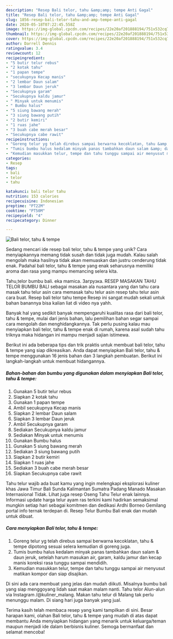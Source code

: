 ```yaml
---
description: "Resep Bali telor, tahu &amp;amp; tempe Anti Gagal"
title: "Resep Bali telor, tahu &amp;amp; tempe Anti Gagal"
slug: 1856-resep-bali-telor-tahu-and-amp-tempe-anti-gagal
date: 2020-05-18T07:22:45.558Z
image: https://img-global.cpcdn.com/recipes/22e20af201888194/751x532cq70/bali-telor-tahu-tempe-foto-resep-utama.jpg
thumbnail: https://img-global.cpcdn.com/recipes/22e20af201888194/751x532cq70/bali-telor-tahu-tempe-foto-resep-utama.jpg
cover: https://img-global.cpcdn.com/recipes/22e20af201888194/751x532cq70/bali-telor-tahu-tempe-foto-resep-utama.jpg
author: Darrell Dennis
ratingvalue: 3.4
reviewcount: 12
recipeingredient:
- "5 butir telur rebus"
- "2 kotak tahu"
- "1 papan tempe"
- "secukupnya Kecap manis"
- "2 lembar Daun salam"
- "3 lembar Daun jeruk"
- "Secukupnya garam"
- "Secukupnya kaldu jamur"
- " Minyak untuk menumis"
- " Bumbu halus"
- "5 siung bawang merah"
- "3 siung bawang putih"
- "2 butir kemiri"
- "1 ruas jahe"
- "3 buah cabe merah besar"
- "Secukupnya cabe rawit"
recipeinstructions:
- "Goreng telur yg telah direbus sampai berwarna kecoklatan, tahu &amp; tempe dipotong sesuai selera kemudian di goreng juga."
- "Tumis bumbu halus kedalam minyak panas tambahkan daun salam &amp; daun jeruk, setelah harum masukan air, garam, kaldu jamur dan kecap manis koreksi rasa tunggu sampai mendidih."
- "Kemudian masukkan telur, tempe dan tahu tunggu sampai air menyusut matikan kompor dan siap disajikan."
categories:
- Resep
tags:
- bali
- telor
- tahu

katakunci: bali telor tahu 
nutrition: 153 calories
recipecuisine: Indonesian
preptime: "PT22M"
cooktime: "PT50M"
recipeyield: "4"
recipecategory: Dinner

---
```



![Bali telor, tahu &amp; tempe](https://img-global.cpcdn.com/recipes/22e20af201888194/751x532cq70/bali-telor-tahu-tempe-foto-resep-utama.jpg)

Sedang mencari ide resep bali telor, tahu &amp; tempe yang unik? Cara menyiapkannya memang tidak susah dan tidak juga mudah. Kalau salah mengolah maka hasilnya tidak akan memuaskan dan justru cenderung tidak enak. Padahal bali telor, tahu &amp; tempe yang enak seharusnya memiliki aroma dan rasa yang mampu memancing selera kita.

Tahu,telor bumbu bali. eka mamica. Загрузка. RESEP MASAKAN TAHU TELOR BUMBU BALI sebagai masakan ala nusantara yang dan tahu cara masak tahu telur asin cara memasak tahu telur asin resep tahu telur asin cara buat. Resep bali telor tahu tempe Resep ini sangat mudah sekali untuk bahan banannya bisa kalian liat di video nya yahh.

Banyak hal yang sedikit banyak mempengaruhi kualitas rasa dari bali telor, tahu &amp; tempe, mulai dari jenis bahan, lalu pemilihan bahan segar sampai cara mengolah dan menghidangkannya. Tak perlu pusing kalau mau menyiapkan bali telor, tahu &amp; tempe enak di rumah, karena asal sudah tahu triknya maka hidangan ini mampu menjadi sajian istimewa.


Berikut ini ada beberapa tips dan trik praktis untuk membuat bali telor, tahu &amp; tempe yang siap dikreasikan. Anda dapat menyiapkan Bali telor, tahu &amp; tempe menggunakan 16 jenis bahan dan 3 langkah pembuatan. Berikut ini langkah-langkah untuk membuat hidangannya.

<!--inarticleads1-->

##### Bahan-bahan dan bumbu yang digunakan dalam menyiapkan Bali telor, tahu &amp; tempe:

1. Gunakan 5 butir telur rebus
1. Siapkan 2 kotak tahu
1. Gunakan 1 papan tempe
1. Ambil secukupnya Kecap manis
1. Siapkan 2 lembar Daun salam
1. Siapkan 3 lembar Daun jeruk
1. Ambil Secukupnya garam
1. Sediakan Secukupnya kaldu jamur
1. Sediakan  Minyak untuk menumis
1. Gunakan  Bumbu halus
1. Gunakan 5 siung bawang merah
1. Sediakan 3 siung bawang putih
1. Siapkan 2 butir kemiri
1. Siapkan 1 ruas jahe
1. Sediakan 3 buah cabe merah besar
1. Siapkan Secukupnya cabe rawit


Tahu telur wajib ada buat kamu yang ingin melengkapi eksplorasi kuliner khas Jawa Timur Bali Sunda Kalimantan Sumatra Padang Manado Masakan Internasional Tidak. Lihat juga resep Oseng Tahu Telur enak lainnya. Informasi update harga telur ayam ras terkini kami hadirkan semaksimal mungkin setiap hari sebagai komitmen dan dedikasi Ardhi Borneo Gemilang portal info ternak terdepan di. Resep Telur Bumbu Bali enak dan mudah untuk dibuat. 

<!--inarticleads2-->

##### Cara menyiapkan Bali telor, tahu &amp; tempe:

1. Goreng telur yg telah direbus sampai berwarna kecoklatan, tahu &amp; tempe dipotong sesuai selera kemudian di goreng juga.
1. Tumis bumbu halus kedalam minyak panas tambahkan daun salam &amp; daun jeruk, setelah harum masukan air, garam, kaldu jamur dan kecap manis koreksi rasa tunggu sampai mendidih.
1. Kemudian masukkan telur, tempe dan tahu tunggu sampai air menyusut matikan kompor dan siap disajikan.


Di sini ada cara membuat yang jelas dan mudah diikuti. Misalnya bumbu bali yang siap menggoyang lidah saat makan malam nanti. Tahu telor Alun-alun via Instagram /@kuliner_malang. Makan tahu telur di Malang tak perlu menunggu malam. Di siang hari juga banyak yang jual. 

Terima kasih telah membaca resep yang kami tampilkan di sini. Besar harapan kami, olahan Bali telor, tahu &amp; tempe yang mudah di atas dapat membantu Anda menyiapkan hidangan yang menarik untuk keluarga/teman maupun menjadi ide dalam berbisnis kuliner. Semoga bermanfaat dan selamat mencoba!
